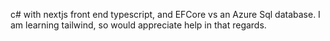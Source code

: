 c# with nextjs front end typescript, and EFCore vs an Azure Sql database.
I am learning tailwind, so would appreciate help in that regards. 
